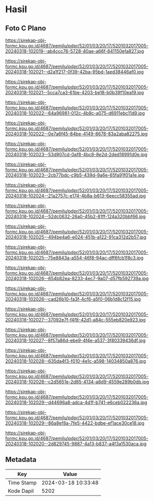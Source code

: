 # Hasil

## Foto C Plano

https://sirekap-obj-formc.kpu.go.id/4687/pemilu/pdpr/52/01/03/20/17/5201032017005-20240318-102019--ab4ccc76-5728-40ae-a66f-841150efa827.jpg

https://sirekap-obj-formc.kpu.go.id/4687/pemilu/pdpr/52/01/03/20/17/5201032017005-20240318-102021--d2a1f217-0f39-42ba-95bd-1aed38446af0.jpg

https://sirekap-obj-formc.kpu.go.id/4687/pemilu/pdpr/52/01/03/20/17/5201032017005-20240318-102021--5cca7ca3-61be-4203-be18-b0b39f10ea19.jpg

https://sirekap-obj-formc.kpu.go.id/4687/pemilu/pdpr/52/01/03/20/17/5201032017005-20240318-102022--64a96981-012c-4b8c-a075-d6911ebc11d9.jpg

https://sirekap-obj-formc.kpu.go.id/4687/pemilu/pdpr/52/01/03/20/17/5201032017005-20240318-102022--0e7a6f45-84be-4149-8678-83a2aba82275.jpg

https://sirekap-obj-formc.kpu.go.id/4687/pemilu/pdpr/52/01/03/20/17/5201032017005-20240318-102023--53d907cd-0af8-4bc8-8e2d-2ded18991d0e.jpg

https://sirekap-obj-formc.kpu.go.id/4687/pemilu/pdpr/52/01/03/20/17/5201032017005-20240318-102023--2cb77bdc-c9b5-439d-9a6e-65fa91f01a1e.jpg

https://sirekap-obj-formc.kpu.go.id/4687/pemilu/pdpr/52/01/03/20/17/5201032017005-20240318-102024--21a2757c-e174-4b8a-b613-6eecc58355ad.jpg

https://sirekap-obj-formc.kpu.go.id/4687/pemilu/pdpr/52/01/03/20/17/5201032017005-20240318-102024--52dc0632-26a0-45b2-81ff-124a320bbf66.jpg

https://sirekap-obj-formc.kpu.go.id/4687/pemilu/pdpr/52/01/03/20/17/5201032017005-20240318-102025--494be4a6-e024-451b-a122-91ca312d2b57.jpg

https://sirekap-obj-formc.kpu.go.id/4687/pemilu/pdpr/52/01/03/20/17/5201032017005-20240318-102025--75e8843a-a554-46f8-94ac-dff6fcb1f8c3.jpg

https://sirekap-obj-formc.kpu.go.id/4687/pemilu/pdpr/52/01/03/20/17/5201032017005-20240318-102026--654b82ea-8233-4ec7-9a07-d57fb592739a.jpg

https://sirekap-obj-formc.kpu.go.id/4687/pemilu/pdpr/52/01/03/20/17/5201032017005-20240318-102026--cad26b10-fa3f-4cf6-a5f0-06b1d8c12f15.jpg

https://sirekap-obj-formc.kpu.go.id/4687/pemilu/pdpr/52/01/03/20/17/5201032017005-20240318-102027--37092e7f-f4f8-42d1-a84c-555eb820e923.jpg

https://sirekap-obj-formc.kpu.go.id/4687/pemilu/pdpr/52/01/03/20/17/5201032017005-20240318-102027--8f57a86d-ebe9-4f4e-a537-3f80339436df.jpg

https://sirekap-obj-formc.kpu.go.id/4687/pemilu/pdpr/52/01/03/20/17/5201032017005-20240318-102028--635da4f3-f010-4e1c-a598-14034850a876.jpg

https://sirekap-obj-formc.kpu.go.id/4687/pemilu/pdpr/52/01/03/20/17/5201032017005-20240318-102028--c2d5651e-2d85-4134-a8d9-4559e289b0db.jpg

https://sirekap-obj-formc.kpu.go.id/4687/pemilu/pdpr/52/01/03/20/17/5201032017005-20240318-102029--d44696a8-adca-4d1f-b741-e6ceb022236a.jpg

https://sirekap-obj-formc.kpu.go.id/4687/pemilu/pdpr/52/01/03/20/17/5201032017005-20240318-102029--86a8ef8a-7fe5-4422-bdbe-ef1ace30ce18.jpg

https://sirekap-obj-formc.kpu.go.id/4687/pemilu/pdpr/52/01/03/20/17/5201032017005-20240318-102020--2d829745-9887-4a13-b837-a4f3a1530aca.jpg


## Metadata

| Key        | Value               |
| ---------- | ------------------- |
| Time Stamp | 2024-03-18 10:33:48 |
| Kode Dapil | 5202                |



